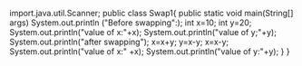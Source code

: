 import.java.util.Scanner;
public class Swap1{
 public static void main(String[] args)
 System.out.println ("Before swapping":);
 int x=10;
 int y=20;
 System.out.println("value of x:"+x);
 System.out.println("value of y;"+y);
 System.out.println("after swapping");
 x=x+y;
 y=x-y;
 x=x-y;
 System.out.println("value of x:" +x);
 System.out.println("value of y:"+y);
 }
}
